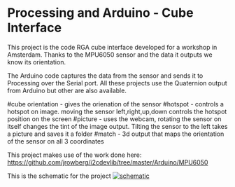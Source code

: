 Processing and Arduino - Cube Interface
=======================================

This project is the code RGA cube interface developed for a workshop in Amsterdam. Thanks to the MPU6050 sensor and the data it outputs we know its orientation.

The Arduino code captures the data from the sensor and sends it to Processing over the Serial port.
All these projects use the Quaternion output from Arduino but other are also available.

#cube orientation - gives the orienation of the sensor
#hotspot - controls a hotspot on image. moving the sensor left,right,up,down controls the hotspot position on the screen
#picture - uses the webcam, rotating the sensor on itself changes the tint of the image output. Tilting the sensor to the left takes a picture and saves it a folder
#match - 3d output that maps the orientation of the sensor on all 3 coordinates

This project makes use of the work done here: 
https://github.com/jrowberg/i2cdevlib/tree/master/Arduino/MPU6050

This is the schematic for the project
[![schematic](https://raw.github.com/sebastienjouhans/processing-arduino-cube-interface/master/fritzing-schematic/Sketch_bb.jpg)](#features)